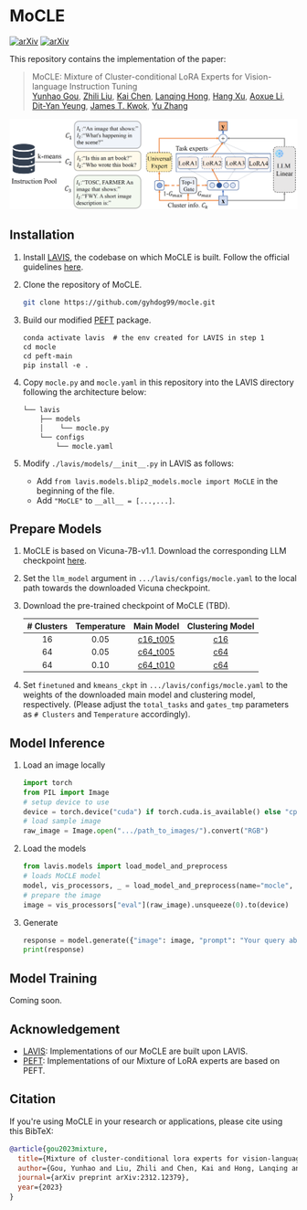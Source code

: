 # MoCLE
[![arXiv](https://img.shields.io/badge/arXiv-2312.12379-b31b1b.svg?style=plastic)](https://arxiv.org/abs/2312.12379) [![arXiv](https://img.shields.io/badge/Web-MoCLE-blue.svg?style=plastic)](https://kaichen1998.github.io/projects/mocle/)

This repository contains the implementation of the paper:

> MoCLE: Mixture of Cluster-conditional LoRA Experts for Vision-language Instruction Tuning <br>
> [Yunhao Gou](https://gyhdog.github.io/), [Zhili Liu](https://scholar.google.com/citations?user=FdR09jsAAAAJ&hl=zh-CN), [Kai Chen](https://kaichen1998.github.io/), [Lanqing Hong](https://scholar.google.com/citations?hl=zh-CN&user=2p7x6OUAAAAJ&view_op=list_works&sortby=pubdate), [Hang Xu](https://xuhangcn.github.io/), [Aoxue Li](https://dblp.org/pid/152/6095.html), [Dit-Yan Yeung](https://sites.google.com/view/dyyeung/home), [James T. Kwok](https://www.cse.ust.hk/~jamesk/), [Yu Zhang](https://yuzhanghk.github.io/) <br>

<!-- ![img](./images/overview.png) -->
<img src="./images/overview.png" alt="drawing" width="800"/>

## Installation


1. Install [LAVIS](https://github.com/salesforce/LAVIS), the codebase on which MoCLE is built. Follow the official guidelines [here](https://github.com/salesforce/LAVIS?tab=readme-ov-file#installation).

2. Clone the repository of MoCLE.

   ```bash
   git clone https://github.com/gyhdog99/mocle.git
   ```

3. Build our modified [PEFT](https://github.com/huggingface/peft) package.
    ```Shell
    conda activate lavis  # the env created for LAVIS in step 1
    cd mocle
    cd peft-main
    pip install -e .
    ```

4. Copy ```mocle.py``` and ```mocle.yaml``` in this repository into the LAVIS directory following the architecture below:

    ```
    └── lavis
        ├── models
        │    └── mocle.py
        └── configs   
            └── mocle.yaml
    ```

5. Modify ```./lavis/models/__init__.py``` in LAVIS as follows:
   - Add  ```from lavis.models.blip2_models.mocle import MoCLE``` in the beginning of the file.
   - Add ```"MoCLE"``` to ```__all__ = [...,...]```.

## Prepare Models
1. MoCLE is based on Vicuna-7B-v1.1. Download the corresponding LLM checkpoint [here](https://huggingface.co/lmsys/vicuna-7b-v1.1).
2. Set the ```llm_model``` argument in ```.../lavis/configs/mocle.yaml``` to the local path towards the downloaded Vicuna checkpoint.
3. Download the pre-trained checkpoint of MoCLE (TBD).

    | # Clusters | Temperature | Main Model | Clustering Model |
    |:--:|:----:|:-----:|:-----:|
    | 16 | 0.05 | [c16_t005](https://huggingface.co/KaiChen1998/mocle-c16-t005) | [c16](https://huggingface.co/KaiChen1998/mocle-cluster16) |
    | 64 | 0.05 | [c64_t005](https://huggingface.co/KaiChen1998/mocle-c64-t005) | [c64](https://huggingface.co/KaiChen1998/mocle-cluster64) |
    | 64 | 0.10 | [c64_t010](https://huggingface.co/KaiChen1998/mocle-c64-t01) | [c64](https://huggingface.co/KaiChen1998/mocle-cluster64) |
4. Set ```finetuned``` and ```kmeans_ckpt``` in ```.../lavis/configs/mocle.yaml``` to the weights of the downloaded main model and clustering model, respectively. 
(Please adjust the ```total_tasks``` and ```gates_tmp``` parameters as ```# Clusters``` and ```Temperature``` accordingly). 

## Model Inference 

1. Load an image locally

    ```python
    import torch
    from PIL import Image
    # setup device to use
    device = torch.device("cuda") if torch.cuda.is_available() else "cpu"
    # load sample image
    raw_image = Image.open(".../path_to_images/").convert("RGB")
    ```

2. Load the models 

    ```python
    from lavis.models import load_model_and_preprocess
    # loads MoCLE model
    model, vis_processors, _ = load_model_and_preprocess(name="mocle", model_type="mocle", is_eval=True, device=device)
    # prepare the image
    image = vis_processors["eval"](raw_image).unsqueeze(0).to(device)
    ```

3. Generate

    ```python
    response = model.generate({"image": image, "prompt": "Your query about this image"})
    print(response)
    ```

## Model Training
Coming soon.

## Acknowledgement
+ [LAVIS](https://github.com/salesforce/LAVIS): Implementations of our MoCLE are built upon LAVIS.
+ [PEFT](https://github.com/huggingface/peft): Implementations of our Mixture of LoRA experts are based on PEFT.

## Citation

If you're using MoCLE in your research or applications, please cite using this BibTeX:

```bibtex
@article{gou2023mixture,
  title={Mixture of cluster-conditional lora experts for vision-language instruction tuning},
  author={Gou, Yunhao and Liu, Zhili and Chen, Kai and Hong, Lanqing and Xu, Hang and Li, Aoxue and Yeung, Dit-Yan and Kwok, James T and Zhang, Yu},
  journal={arXiv preprint arXiv:2312.12379},
  year={2023}
}
```
